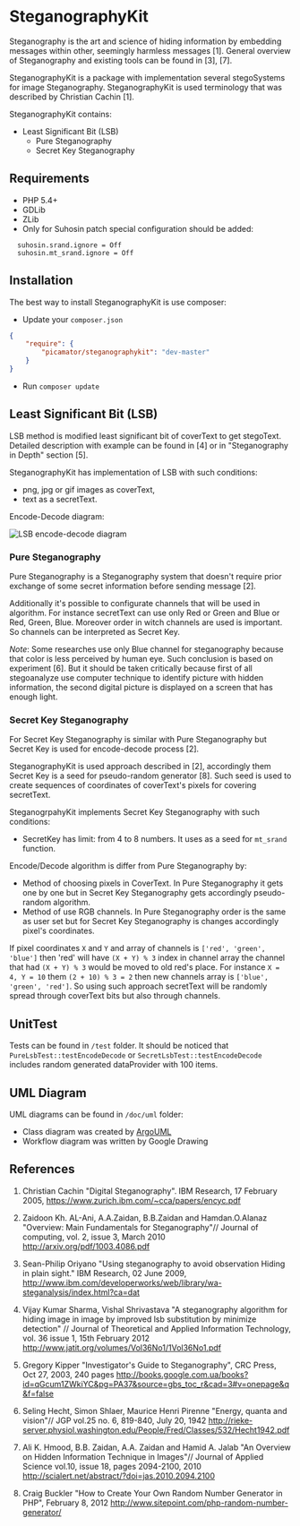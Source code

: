 SteganographyKit
================
Steganography is the art and science of hiding information by embedding messages within other, seemingly harmless messages [1].
General overview of Steganography and existing tools can be found in [3], [7].

SteganographyKit is a package with implementation several stegoSystems for image Steganography.
SteganographyKit is used terminology that was described by Christian Cachin [1].

SteganographyKit contains:
* Least Significant Bit (LSB) 
  * Pure Steganography 
  * Secret Key Steganography 

Requirements
------------
* PHP 5.4+
* GDLib
* ZLib
* Only for Suhosin patch special configuration should be added:
```
  suhosin.srand.ignore = Off
  suhosin.mt_srand.ignore = Off
```

Installation
------------
The best way to install SteganographyKit is use composer:

* Update your `composer.json`

```json
{
    "require": {
        "picamator/steganographykit": "dev-master"
    }
}
```

* Run `composer update`

Least Significant Bit (LSB)
---------------------------
LSB method is modified least significant bit of coverText to get stegoText. 
Detailed description with example can be found in [4] or in "Steganography in Depth" section [5].

SteganographyKit has implementation of LSB with such conditions:
* png, jpg or gif images as coverText,
* text as a secretText.

Encode-Decode diagram:

![LSB encode-decode diagram](https://github.com/picamator/SteganographyKit/raw/refactor/doc/uml/lsb-encode-decode.png "LSB encode-decode")


### Pure Steganography
Pure Steganography is a Steganography system that doesn't require prior exchange of some secret information before sending message [2].
 
Additionally it's possible to configurate channels that will be used in algorithm. 
For instance secretText can use only Red or Green and Blue or Red, Green, Blue. Moreover order in witch channels are used is important.
So channels can be interpreted as Secret Key. 

*Note*:
Some researches use only Blue channel for steganography because that color is less perceived by human eye. 
Such conclusion is based on experiment [6]. But it should be taken critically because first of all stegoanalyze use computer technique to identify picture 
with hidden information, the second digital picture is displayed on a screen that has enough light.

### Secret Key Steganography
For Secret Key Steganography is similar with Pure Steganography but Secret Key is used for encode-decode process [2].

SteganographyKit is used approach described in [2], accordingly them Secret Key is a seed for pseudo-random generator [8]. 
Such seed is used to create sequences of coordinates of coverText's pixels for covering secretText. 

SteganogrpahyKit implements Secret Key Steganography with such conditions:
* SecretKey has limit: from 4 to 8 numbers. It uses as a seed for `mt_srand` function.

Encode/Decode algorithm is differ from Pure Steganography by:
* Method of choosing pixels in CoverText. In Pure Steganography it gets one by one but in Secret Key Steganography gets accordingly pseudo-random algorithm.
* Method of use RGB channels. In Pure Steganography order is the same as user set but for Secret Key Steganography is changes accordingly pixel's coordinates. 

If pixel coordinates `X` and `Y` and array of channels is `['red', 'green', 'blue']` then 'red' will have `(X + Y) % 3` index in channel array the 
channel that had `(X + Y) % 3` would be moved to old red's place. For instance `X = 4, Y = 10` them `(2 + 10) % 3 = 2` then new channels array is
`['blue', 'green', 'red']`. So using such approach secretText will be randomly spread through coverText bits but also through channels. 
 
UnitTest
--------
Tests can be found in `/test` folder. 
It should be noticed that `PureLsbTest::testEncodeDecode` or `SecretLsbTest::testEncodeDecode` includes random generated dataProvider with 100 items.

UML Diagram
-----------
UML diagrams can be found in `/doc/uml` folder:

* Class diagram was created by [ArgoUML](http://argouml.tigris.org)
* Workflow diagram was written by Google Drawing 

References
----------
1. Christian Cachin "Digital Steganography". IBM Research, 17 February 2005, 
   https://www.zurich.ibm.com/~cca/papers/encyc.pdf

2. Zaidoon Kh. AL-Ani, A.A.Zaidan, B.B.Zaidan and Hamdan.O.Alanaz "Overview: Main Fundamentals for Steganography"//
   Journal of computing, vol. 2, issue 3, March 2010
   http://arxiv.org/pdf/1003.4086.pdf

3. Sean-Philip Oriyano "Using steganography to avoid observation Hiding in plain sight." IBM Research, 02 June 2009,
   http://www.ibm.com/developerworks/web/library/wa-steganalysis/index.html?ca=dat

4. Vijay Kumar Sharma, Vishal Shrivastava "A steganography algorithm for hiding image in image by improved lsb substitution by minimize detection" // 
   Journal of Theoretical and Applied Information Technology, vol. 36 issue 1, 15th February 2012
   http://www.jatit.org/volumes/Vol36No1/1Vol36No1.pdf

5. Gregory Kipper "Investigator's Guide to Steganography", CRC Press, Oct 27, 2003, 240 pages
   http://books.google.com.ua/books?id=qGcum1ZWkiYC&pg=PA37&source=gbs_toc_r&cad=3#v=onepage&q&f=false

6. Seling Hecht, Simon Shlaer, Maurice Henri Pirenne "Energy, quanta and vision"// JGP vol.25 no. 6, 819-840, July 20, 1942
   http://rieke-server.physiol.washington.edu/People/Fred/Classes/532/Hecht1942.pdf

7. Ali K. Hmood, B.B. Zaidan, A.A. Zaidan and Hamid A. Jalab "An Overview on Hidden Information Technique in Images"// Journal of Applied Science vol.10, issue 18, pages 2094-2100, 2010
   http://scialert.net/abstract/?doi=jas.2010.2094.2100

8. Craig Buckler "How to Create Your Own Random Number Generator in PHP", February 8, 2012
   http://www.sitepoint.com/php-random-number-generator/